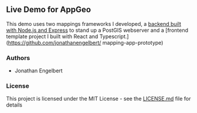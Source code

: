 ## Live Demo for AppGeo 

This demo uses two mappings frameworks I developed, a [backend built with Node.js and Express](https://github.com/jonathanengelbert/postgis-webserver-template)
to stand up a PostGIS webserver and a [frontend template project I built with React and Typescript.](https://github.com/jonathanengelbert/
mapping-app-prototype)


### Authors

* Jonathan Engelbert

### License

This project is licensed under the MIT License - see the [LICENSE.md](LICENSE.md) file for details
